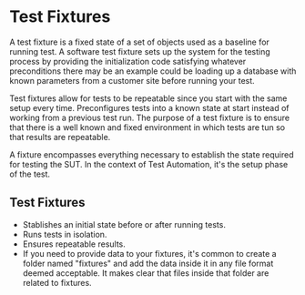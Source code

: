 # Test Fixtures
A test fixture is a fixed state of a set of objects used as a baseline for running test.
A software test fixture sets up the system for the testing process by providing the initialization code satisfying whatever preconditions there may be an example could be loading up a database with known parameters from a customer site before running your test.

Test fixtures allow for tests to be repeatable since you start with the same setup every time.
Preconfigures tests into a known state at start instead of working from a previous test run.
The purpose of a test fixture is to ensure that there is a well known and fixed environment in which tests are tun so that results are repeatable.

A fixture encompasses everything necessary to establish the state required for testing the SUT. In the context of Test Automation, it's the setup phase of the test.
## Test Fixtures
- Stablishes an initial state before or after running tests.
- Runs tests in isolation.
- Ensures repeatable results.
- If you need to provide data to your fixtures, it's common to create a folder named "fixtures" and add the data inside it in any file format deemed acceptable. It makes clear that files inside that folder are related to fixtures.